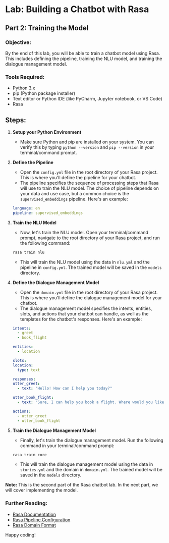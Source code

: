 # Lab: Building a Chatbot with Rasa

## Part 2: Training the Model

### **Objective:**

By the end of this lab, you will be able to train a chatbot model using Rasa. This includes defining the pipeline, training the NLU model, and training the dialogue management model.

### **Tools Required:**

- Python 3.x
- pip (Python package installer)
- Text editor or Python IDE (like PyCharm, Jupyter notebook, or VS Code)
- Rasa

## **Steps:**

1. **Setup your Python Environment**

   - Make sure Python and pip are installed on your system. You can verify this by typing `python --version` and `pip --version` in your terminal/command prompt.

2. **Define the Pipeline**

   - Open the `config.yml` file in the root directory of your Rasa project. This is where you'll define the pipeline for your chatbot.
   - The pipeline specifies the sequence of processing steps that Rasa will use to train the NLU model. The choice of pipeline depends on your data and use case, but a common choice is the `supervised_embeddings` pipeline. Here's an example:

   ```yaml
   language: en
   pipeline: supervised_embeddings
   ```

3. **Train the NLU Model**

   - Now, let's train the NLU model. Open your terminal/command prompt, navigate to the root directory of your Rasa project, and run the following command:

   ```bash
   rasa train nlu
   ```

   - This will train the NLU model using the data in `nlu.yml` and the pipeline in `config.yml`. The trained model will be saved in the `models` directory.

4. **Define the Dialogue Management Model**

   - Open the `domain.yml` file in the root directory of your Rasa project. This is where you'll define the dialogue management model for your chatbot.
   - The dialogue management model specifies the intents, entities, slots, and actions that your chatbot can handle, as well as the templates for the chatbot's responses. Here's an example:

   ```yaml
   intents:
     - greet
     - book_flight

   entities:
     - location

   slots:
   location:
     type: text

   responses:
   utter_greet:
     - text: "Hello! How can I help you today?"

   utter_book_flight:
     - text: "Sure, I can help you book a flight. Where would you like to go?"

   actions:
     - utter_greet
     - utter_book_flight
   ```

5. **Train the Dialogue Management Model**

   - Finally, let's train the dialogue management model. Run the following command in your terminal/command prompt:

   ```bash
   rasa train core
   ```

   - This will train the dialogue management model using the data in `stories.yml` and the domain in `domain.yml`. The trained model will be saved in the `models` directory.

**Note:** This is the second part of the Rasa chatbot lab. In the next part, we will cover implementing the model.

### **Further Reading:**

- [Rasa Documentation](https://rasa.com/docs/)
- [Rasa Pipeline Configuration](https://rasa.com/docs/rasa/tuning-your-model)
- [Rasa Domain Format](https://rasa.com/docs/rasa/domain)

Happy coding!
